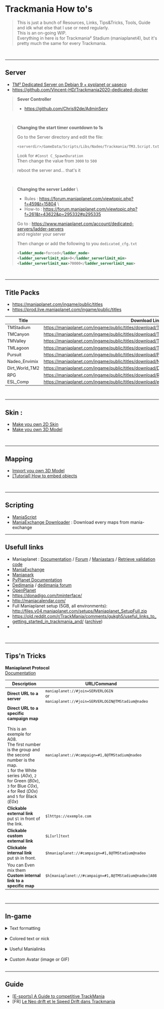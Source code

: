 # Trackmania How to's

>This is just a bunch of Resources, Links, Tips&Tricks, Tools, Guide and idk what else that I use or need regularly.  
>This is an on-going WIP.  
>Everything in here is for Trackmania² Stadium (maniaplanet4), but it's pretty much the same for every Trackmania.  

<br> 

---

## Server

- [TM² Dedicated Server on Debian 9 + pyplanet or uaseco](Server/Trackmania²-Dedicated-Server.md)
- https://github.com/Vincent-HD/Trackmania2020-dedicated-docker

>**Sever Controller**
>- https://github.com/Chris92de/AdminServ

<br>

>**Changing the start timer countdown to 1s**
>
>Go to the Server directory and edit the file:  
>```
><serverdir>/GameData/Scripts/Libs/Nadeo/Trackmania/TM3.Script.txt
>```  
>Look for `#Const C_SpawnDuration`  
>Then change the value from `3000` to `500`  
>
>reboot the server and... that's it

<br>

>**Changing the server Ladder** \
> - Rules : https://forum.maniaplanet.com/viewtopic.php?f=459&t=15804 \
> - How-to : https://forum.maniaplanet.com/viewtopic.php?f=261&t=43622&p=295332#p295335
>
> Go to : https://www.maniaplanet.com/account/dedicated-servers/ladder-servers \
> and register your server
>
> Then change or add the following to you `dedicated_cfg.txt`
>```xml
><ladder_mode>forced</ladder_mode>
><ladder_serverlimit_min>0</ladder_serverlimit_min>
><ladder_serverlimit_max>70000</ladder_serverlimit_max>
>```

<br>

---

## Title Packs

- https://maniaplanet.com/ingame/public/titles  
- https://prod.live.maniaplanet.com/ingame/public/titles


| Title | Download Link |
|---|---|
| TMStadium | https://maniaplanet.com/ingame/public/titles/download/TMStadium@nadeo.Title.Pack.gbx |
| TMCanyon | https://maniaplanet.com/ingame/public/titles/download/TMCanyon@nadeo.Title.Pack.gbx|
| TMValley | https://maniaplanet.com/ingame/public/titles/download/TMValley@nadeo.Title.Pack.gbx |
| TMLagoon | https://maniaplanet.com/ingame/public/titles/download/TMLagoon@nadeo.Title.Pack.gbx|
| Pursuit | https://maniaplanet.com/ingame/public/titles/download/Pursuit@domino54.Title.Pack.gbx |
| Nadeo_Envimix | https://maniaplanet.com/ingame/public/titles/download/Nadeo_Envimix@bigbang1112.Title.Pack.gbx |
| Dirt_World_TM2 | https://maniaplanet.com/ingame/public/titles/download/Dirt_World_TM2@bernatf.Title.Pack.gbx |
| RPG | https://maniaplanet.com/ingame/public/titles/download/RPG@tmrpg.Title.Pack.gbx |
| ESL_Comp | https://maniaplanet.com/ingame/public/titles/download/esl_comp@lt_forever.Title.Pack.gbx

<br>

---

## Skin :
- [Make you own 2D Skin](Skin/Make%20you%20own%202D%20Skin.md)
- [Make you own 3D Model](Skin/Make%20you%20own%203D%20Model.md)

<br>

---

## Mapping
- [Import you own 3D Model](Mapping/Import%20you%20own%203D%20Model.md)
- [[Tutorial] How to embed objects ](https://tm.mania-exchange.com/threads/2684/tutorial-how-to-embed-objects?page=1)

<br>

---

## Scripting
- [ManiaScript](Scripting/ManiaScript/ManiaScript.md)
- [ManiaExchange Downloader](Scripting/TMX-Downloader/ManiaExchange_Downloader.md) : Download every maps from mania-exchange

---

## Usefull links
- Maniaplanet : [Documentation](https://doc.maniaplanet.com/)  /  [Forum](https://forum.maniaplanet.com/index.php)  /  [Maniastars](https://www.maniaplanet.com/account/maniastars)  /  [Retrieve validation code](https://www.maniaplanet.com/account/validation-code)
- [ManiaExchange](https://tm.mania-exchange.com/)
- [Maniapark](http://www.maniapark.com)
- [PyPlanet Documentation](https://pypla.net/en/latest/)
- [Dedimania](http://dedimania.net/tm2stats/?do=stat)  / [dedimania forum](http://dedimania.net/SITE/forum/)
- [OpenPlanet](https://openplanet.nl/)
- https://donadigo.com/tminterface/
- http://maniacalendar.com/
- Full Maniaplanet setup (5GB, all environments): http://files.v04.maniaplanet.com/setups/Maniaplanet_SetupFull.zip
- https://old.reddit.com/r/TrackMania/comments/gukgh5/useful_links_to_getting_started_in_trackmania_and/ ([archive](https://web.archive.org/web/20220917095755/https://old.reddit.com/r/TrackMania/comments/gukgh5/useful_links_to_getting_started_in_trackmania_and/))
- 

<br>

---

## Tips'n Tricks


**Maniaplanet Protocol**  
[Documentation](https://doc.maniaplanet.com/client/maniaplanet-protocol)

| Description | URL/Command |
|---|---|
| **Direct URL to a server** | `maniaplanet://#join=SERVERLOGIN` <br> or <br> `maniaplanet://#join=SERVERLOGIN@TMStadium@nadeo`| 
| **Direct URL to a specific campaign map** <br><br>This is an exemple for A08.<br>The first number is the group and the second number is the map.<br>`1` for the White series (*A0x*), `2` for Green (*B0x*), `3` for Blue *C0x*), `4` for Red (*D0x*) and `5` for Black (*E0x*) | `maniaplanet://#campaign=#1,8@TMStadium@nadeo` | 
| **Clickable external link** <br> put `$l` in front of the link. | `$lhttps://exemple.com` |
| **Clickable custom external link** | `$L[url]text` |
| **Clickable internal link** <br> put `$h` in front.  | `$hmaniaplanet://#campaign=#1,8@TMStadium@nadeo` |
| You can Even mix them <br> **Custom internal link to a specific map** | `$h[maniaplanet://#campaign=#1,8@TMStadium@nadeo]A08` |


<br>

---

## In-game

<details>
    <summary>Text formatting</summary>
  <br>
    
  [Link to Doc](https://doc.maniaplanet.com/client/text-formatting)
  
  | Control character |  	Formatting| 
  |---|---|
  | $w | Wide |
  | $n | Narrow |
  | $o | **Bold** |
  | $i | *Italic* |
  | $t | Uppercase |
  | $s | Drop shadow |
  | $g | Reset to default color |
  | $z | Reset to default text style |
  | $$ | Display a $ character |
  | $l | External link |  
  | $h | Manialink |
    
</details>

<br>

<details>
    <summary>Colored text or nick</summary>
  <br>
    
  [Link to doc](https://doc.maniaplanet.com/client/text-formatting)
  
  To use colors you need to put the `$` sign in front of your text followed by the 3-character hexadecimal code of the desired colour:
  - Each 3 characters can have 16 values from 0 to f (`0123456789abcdef`).
  - The first character is for the red colour pallet, 2nd is for green and 3rd for blue.
  
  Exemple: `$F00Wemy.$F80n$FA0i$FC0n$FD0j$FF0a` \
  will give : 
    
  <p align="center"><img src="Server/img/colors.svg"></p>
  
  Here's a few exemples of color core :
  
  <p align="center"><img src="https://doc.maniaplanet.com/user/pages/02.client/02.text-formatting/Colorname.jpg"></p>
  
   see the manialinks right below for more customization
</details>

<br>

<details>
    <summary>Useful Manialinks</summary>
<br>
    
**`nickedit`** : help you create customized nick directly in-game \
    <p align="center"><img src="Server/img/nickedit.jpg"></p>
    
**`symbols`** : symbols you can use in chat or in your nick \
    <p align="center"><img src="Server/img/symbols.jpg"></p>
    
</details>


<br>

<details>
    <summary>Custom Avatar (image or GIF)</summary>
    <br>

    
WIP  
Location (on Windows) : `%USERPROFILE%\Documents\Maniaplanet\Skins\Avatars`

    
</details>

<br>

---

## Guide

- [[E-sports] A Guide to competitive TrackMania](https://steamcommunity.com/sharedfiles/filedetails/?id=251608621)
- [FR] [Le Neo drift et le Speed Drift dans Trackmania](https://www.mandatory.gg/trackmania/guides-trackmania/trackmania-neodrift-et-speed-drift/)

